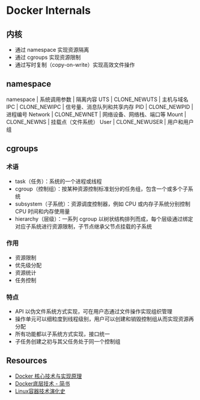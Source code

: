 # Docker Internals

## 内核

- 通过 namespace 实现资源隔离
- 通过 cgroups 实现资源限制
- 通过写时复制（copy-on-write）实现高效文件操作

## namespace

namespace | 系统调用参数 | 隔离内容
UTS | CLONE_NEWUTS | 主机与域名
IPC | CLONE_NEWIPC | 信号量、消息队列和共享内存
PID | CLONE_NEWPID | 进程编号
Network | CLONE_NEWNET | 网络设备、网络栈、端口等
Mount | CLONE_NEWNS | 挂载点（文件系统）
User | CLONE_NEWUSER | 用户和用户组

## cgroups

### 术语

- task（任务）：系统的一个进程或线程
- cgroup（控制组）：按某种资源控制标准划分的任务组，包含一个或多个子系统
- subsystem（子系统）：资源调度控制器，例如 CPU 或内存子系统分别控制 CPU 时间和内存使用量
- hierarchy（层级）：一系列 cgroup 以树状结构排列而成，每个层级通过绑定对应子系统进行资源限制，子节点继承父节点挂载的子系统

### 作用

- 资源限制
- 优先级分配
- 资源统计
- 任务控制

### 特点

- API 以伪文件系统方式实现，可在用户态通过文件操作实现组织管理
- 操作单元可以细粒度到线程级别，用户可以创建和销毁控制组从而实现资源再分配
- 所有功能都以子系统方式实现，接口统一
- 子任务创建之初与其父任务处于同一个控制组

## Resources

- [Docker 核心技术与实现原理](https://draveness.me/docker)
- [Docker底层技术 - 简书](https://www.jianshu.com/p/7a1ce51a0eba)
- [Linux容器技术演化史](https://mp.weixin.qq.com/s?__biz=MzIzNjUxMzk2NQ==&mid=2247485792&idx=1&sn=c06e97a8e5a91591a3d327a36320d56c)
